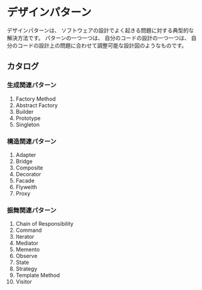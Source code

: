 # デザインパターン
デザインパターンは、 ソフトウェアの設計でよく起きる問題に対する典型的な解決方法です。
パターンの一つ一つは、 自分のコードの設計の一つ一つは、 自分のコードの設計上の問題に合わせて調整可能な設計図のようなものです。

## カタログ
###  生成関連パターン
 1. Factory Method
 2. Abstract Factory
 3. Builder
 4. Prototype
 5. Singleton
###  構造関連パターン
 1. Adapter
 2. Bridge
 3. Composite
 4. Decorator
 5. Facade
 6. Flyweith
 7. Proxy
###  振舞関連パターン
 1. Chain of Responsibility
 2. Command
 3. Iterator
 4. Mediator
 5. Memento
 6. Observe
 7. State
 8. Strategy
 9. Template Method
 10. Visitor
